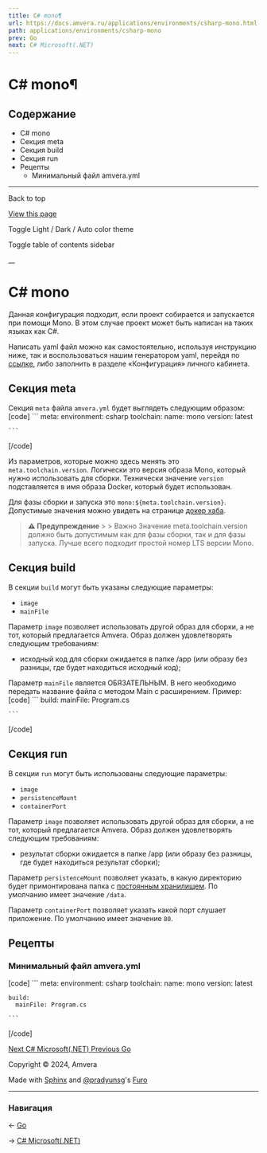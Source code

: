 ```yaml
---
title: C# mono¶
url: https://docs.amvera.ru/applications/environments/csharp-mono.html
path: applications/environments/csharp-mono
prev: Go
next: С# Microsoft(.NET)
---
```


# C# mono¶

## Содержание

- C# mono
- Секция meta
- Секция build
- Секция run
- Рецепты
  - Минимальный файл amvera.yml

---

Back to top

[ View this page ](<../../_sources/applications/environments/csharp-mono.md.txt> "View this page")

Toggle Light / Dark / Auto color theme

Toggle table of contents sidebar

__

# C# mono

Данная конфигурация подходит, если проект собирается и запускается при помощи Mono. В этом случае проект может быть написан на таких языках как C#.

Написать yaml файл можно как самостоятельно, используя инструкцию ниже, так и воспользоваться нашим генератором yaml, перейдя по [ссылке](<https://manifest.amvera.ru/>), либо заполнить в разделе «Конфигурация» личного кабинета.

## Секция meta

Секция ``meta`` файла ``amvera.yml`` будет выглядеть следующим образом:
[code] 
    ```
    meta:
      environment: csharp
      toolchain:
        name: mono
        version: latest
    
    ```
    
[/code]

Из параметров, которые можно здесь менять это ``meta.toolchain.version``. Логически это версия образа Mono, который нужно использовать для сборки. Технически значение ``version`` подставляется в имя образа Docker, который будет использован.

Для фазы сборки и запуска это ``mono:${meta.toolchain.version}``. Допустимые значения можно увидеть на странице [докер хаба](<https://hub.docker.com/>).

> **⚠️ Предупреждение** > > Важно Значение meta.toolchain.version должно быть допустимым как для фазы сборки, так и для фазы запуска. Лучше всего подходит простой номер LTS версии Mono. 

## Секция build

В секции ``build`` могут быть указаны следующие параметры:
* ``image``
* ``mainFile``

Параметр ``image`` позволяет использовать другой образ для сборки, а не тот, который предлагается Amvera. Образ должен удовлетворять следующим требованиям:
* исходный код для сборки ожидается в папке /app (или образу без разницы, где будет находиться исходный код);

Параметр ``mainFile`` является ОБЯЗАТЕЛЬНЫМ. В него необходимо передать название файла с методом Main c расширением. Пример:
[code] 
    ```
    build:
      mainFile: Program.cs 
    
    ```
    
[/code]

## Секция run

В секции ``run`` могут быть использованы следующие параметры:
* ``image``
* ``persistenceMount``
* ``containerPort``

Параметр ``image`` позволяет использовать другой образ для сборки, а не тот, который предлагается Amvera. Образ должен удовлетворять следующим требованиям:
* результат сборки ожидается в папке /app (или образу без разницы, где будет находиться результат сборки);

Параметр ``persistenceMount`` позволяет указать, в какую директорию будет примонтирована папка с [постоянным хранилищем](<../storage.html#data>). По умолчанию имеет значение ``/data``.

Параметр ``containerPort`` позволяет указать какой порт слушает приложение. По умолчанию имеет значение ``80``.

## Рецепты

### Минимальный файл amvera.yml
[code] 
    ```
    meta:
      environment: csharp
      toolchain:
        name: mono
        version: latest
    
    build:
      mainFile: Program.cs
    
    ```
    
[/code]

[ Next С# Microsoft(.NET) ](<csharp-dotnet.html>) [ Previous Go ](<golang-go.html>)

Copyright © 2024, Amvera 

Made with [Sphinx](<https://www.sphinx-doc.org/>) and [@pradyunsg](<https://pradyunsg.me>)'s [Furo](<https://github.com/pradyunsg/furo>)


---

### Навигация

← [Go](golang-go.md)

→ [С# Microsoft(.NET)](csharp-dotnet.md)
